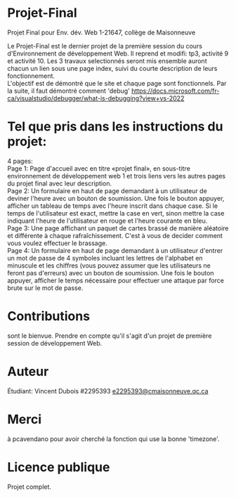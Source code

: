 # Projet-Final
 Projet Final pour Env. dév. Web 1-21647, collège de Maisonneuve  

 Le Projet-Final est le dernier projet de la première session du cours d'Environnement de développement Web. Il reprend et modifi: tp3, activité 9 et activité 10. Les 3 travaux selectionnés seront mis ensemble auront chacun un lien sous une page index, suivi du courte description de leurs fonctionnement.  
 L'objectif est de démontré que le site et chaque page sont fonctionnels. Par la suite, il faut démontré comment 'debug' https://docs.microsoft.com/fr-ca/visualstudio/debugger/what-is-debugging?view+vs-2022

# Tel que pris dans les instructions du projet:  
 4 pages:  
 Page 1: Page d'accueil avec en titre «projet final», en sous-titre environnement de développement web 1 et trois liens vers les autres pages du projet final avec leur description.  
 Page 2: Un formulaire en haut de page demandant à un utilisateur de deviner l'heure avec un bouton de soumission. Une fois le bouton appuyer, afficher un tableau de temps avec l'heure inscrit dans chaque case. Si le temps de l'utilisateur est exact, mettre la case en vert, sinon mettre la case indiquant l'heure de l'utilisateur en rouge et l'heure courante en bleu.  
 Page 3: Une page affichant un paquet de cartes brassé de manière aléatoire et différente à chaque rafraîchissement. C'est à vous de decider comment vous voulez effectuer le brassage.  
 Page 4: Un formulaire en haut de page demandant à un utilisateur d'entrer un mot de passe de 4 symboles incluant les lettres de l'alphabet en minuscule et les chiffres (vous pouvez assumer que les utilisateurs ne feront pas d'erreurs) avec un bouton de soumission. Une fois le bouton appuyer, afficher le temps nécessaire pour effectuer une attaque par force brute sur le mot de passe.  

# Contributions
 sont le bienvue. Prendre en compte qu'il s'agit d'un projet de première session de développement Web.

# Auteur
 Étudiant: Vincent Dubois #2295393
 e2295393@cmaisonneuve.qc.ca

# Merci
 à pcavendano pour avoir cherché la fonction qui use la bonne 'timezone'.

# Licence publique

Projet complet.
